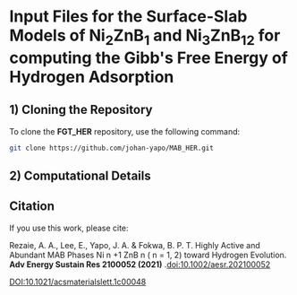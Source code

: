 # Input Files for the Surface-Slab Models of Ni<sub>2</sub>ZnB<sub>1</sub> and Ni<sub>3</sub>ZnB<sub>12</sub> for computing the Gibb's Free Energy of Hydrogen Adsorption 

## 1) Cloning the Repository

To clone the **FGT_HER** repository, use the following command:

```sh
git clone https://github.com/johan-yapo/MAB_HER.git
```

## 2) Computational Details



## Citation  
If you use this work, please cite:  

Rezaie, A. A., Lee, E., Yapo, J. A. & Fokwa, B. P. T.
Highly Active and Abundant MAB Phases Ni n +1 ZnB n ( n = 1, 2) toward Hydrogen Evolution. 
**Adv Energy Sustain Res 2100052 (2021)** 
.[doi:10.1002/aesr.202100052](https://advanced.onlinelibrary.wiley.com/doi/full/10.1002/aesr.202100052)
  

[DOI:10.1021/acsmaterialslett.1c00048](https://doi.org/10.1021/acsmaterialslett.1c00048)

